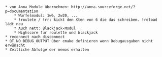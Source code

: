 	* von Anna Module übernehmen: http://anna.sourceforge.net/?p=documentation
		* Würfelmodul: 1w6, 2w20, ...
		* !roulete / !rr: kickt den Xten von 6 die das schreiben. !reload lädt neu
		* Auch nett: Blackjack-Modul
		* Highscore für roulette und blackjack
	* reconnect nach disconnect
	* QT_NO_DEBUG_OUTPUT über cmake definieren wenn Debugausgaben nicht erwünscht
	* Zeitliche Abfolge der memos erhalten
